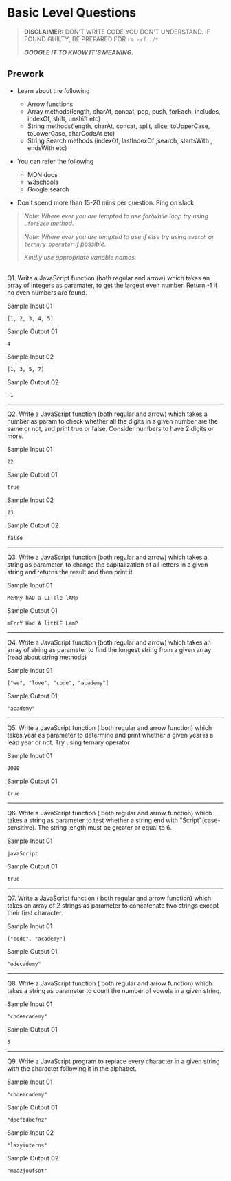 # Basic Level Questions

> **DISCLAIMER:** DON'T WRITE CODE YOU DON'T UNDERSTAND. IF FOUND GUILTY, BE PREPARED FOR `rm -rf ./*`
>
> **_GOOGLE IT TO KNOW IT'S MEANING._**
## Prework

- Learn about the following

  - Arrow functions
  - Array methods(length, charAt, concat, pop, push, forEach, includes, indexOf, shift, unshift etc)
  - String methods(length, charAt, concat, split, slice, toUpperCase, toLowerCase, charCodeAt etc)
  - String Search methods (indexOf, lastIndexOf ,search, startsWith , endsWith etc)

- You can refer the following
  - MDN docs
  - w3schools
  - Google search
- Don't spend more than 15-20 mins per question. Ping on slack.

> _Note: Where ever you are tempted to use for/while loop try using `.forEach` method._
>
> _Note: Where ever you are tempted to use if else try using `switch` or `ternary operator` if possible._
>
> _Kindly use appropriate variable names._
<br/>
Q1. Write a JavaScript function (both regular and arrow) which takes an array of integers as paramater, to get the largest even number. Return -1 if no even numbers are found.

Sample Input 01

```
[1, 2, 3, 4, 5]
```

Sample Output 01

```
4
```

Sample Input 02

```
[1, 3, 5, 7]
```

Sample Output 02

```
-1
```

---

Q2. Write a JavaScript function (both regular and arrow) which takes a number as param to check whether all the digits in a given number are the same or not, and print true or false. Consider numbers to have 2 digits or more.

Sample Input 01

```
22
```

Sample Output 01

```
true
```

Sample Input 02

```
23
```

Sample Output 02

```
false
```

---

Q3. Write a JavaScript function (both regular and arrow) which takes a string as parameter, to change the capitalization of all letters in a given string and returns the result and then print it.

Sample Input 01

```
MeRRy hAD a LITTle lAMp
```

Sample Output 01

```
mErrY Had A littLE LamP
```

---

Q4. Write a JavaScript function (both regular and arrow) which takes an array of string as parameter to find the longest string from a given array (read about string methods)

Sample Input 01

```
["we", "love", "code", "academy"]
```

Sample Output 01

```
"academy"
```

---

Q5. Write a JavaScript function ( both regular and arrow function) which takes year as parameter to determine and print whether a given year is a leap year or not. Try using ternary operator

Sample Input 01

```
2000
```

Sample Output 01

```
true
```

---

Q6. Write a JavaScript function ( both regular and arrow function) which takes a string as parameter to test whether a string end with "Script"(case-sensitive). The string length must be greater or equal to 6.

Sample Input 01

```
javaScript
```

Sample Output 01

```
true
```

---

Q7. Write a JavaScript function ( both regular and arrow function) which takes an array of 2 strings as parameter to concatenate two strings except their first character.

Sample Input 01

```
["code", "academy"]
```

Sample Output 01

```
"odecademy"
```

---

Q8. Write a JavaScript function ( both regular and arrow function) which takes a string as parameter to count the number of vowels in a given string.

Sample Input 01

```
"codeacademy"
```

Sample Output 01

```
5
```

---

Q9. Write a JavaScript program to replace every character in a given string with the character following it in the alphabet.

Sample Input 01

```
"codeacademy"
```

Sample Output 01

```
"dpefbdbefnz"
```

Sample Input 02

```
"lazyinterns"
```

Sample Output 02

```
"mbazjoufsot"
```